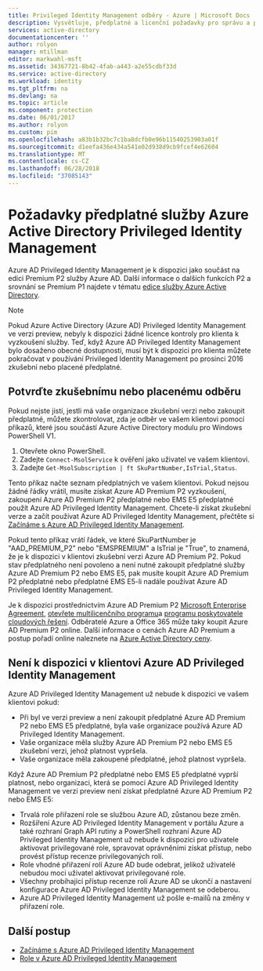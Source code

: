 ```yaml
---
title: Privileged Identity Management odběry - Azure | Microsoft Docs
description: Vysvětluje, předplatné a licenční požadavky pro správu a použití ve vašem klientovi Azure AD Privileged Identity Management
services: active-directory
documentationcenter: ''
author: rolyon
manager: mtillman
editor: markwahl-msft
ms.assetid: 34367721-8b42-4fab-a443-a2e55cdbf33d
ms.service: active-directory
ms.workload: identity
ms.tgt_pltfrm: na
ms.devlang: na
ms.topic: article
ms.component: protection
ms.date: 06/01/2017
ms.author: rolyon
ms.custom: pim
ms.openlocfilehash: a83b1b32bc7c1ba8dcfb0e96b11540253903a01f
ms.sourcegitcommit: d1eefa436e434a541e02d938d9cb9fcef4e62604
ms.translationtype: MT
ms.contentlocale: cs-CZ
ms.lasthandoff: 06/28/2018
ms.locfileid: "37085143"
---
```

# <a name="azure-active-directory-privileged-identity-management-subscription-requirements"></a>Požadavky předplatné služby Azure Active Directory Privileged Identity Management

Azure AD Privileged Identity Management je k dispozici jako součást na edici Premium P2 služby Azure AD. Další informace o dalších funkcích P2 a srovnání se Premium P1 najdete v tématu [edice služby Azure Active Directory](../active-directory-editions.md).

>[!NOTE]
Pokud Azure Active Directory (Azure AD) Privileged Identity Management ve verzi preview, nebyly k dispozici žádné licence kontroly pro klienta k vyzkoušení služby.  Teď, když Azure AD Privileged Identity Management bylo dosaženo obecné dostupnosti, musí být k dispozici pro klienta můžete pokračovat v používání Privileged Identity Management po prosinci 2016 zkušební nebo placené předplatné.
  

## <a name="confirm-your-trial-or-paid-subscription"></a>Potvrďte zkušebnímu nebo placenému odběru

Pokud nejste jistí, jestli má vaše organizace zkušební verzi nebo zakoupit předplatné, můžete zkontrolovat, zda je odběr ve vašem klientovi pomocí příkazů, které jsou součástí Azure Active Directory modulu pro Windows PowerShell V1. 
1. Otevřete okno PowerShell.
2. Zadejte `Connect-MsolService` k ověření jako uživatel ve vašem klientovi.
3. Zadejte `Get-MsolSubscription | ft SkuPartNumber,IsTrial,Status`.

Tento příkaz načte seznam předplatných ve vašem klientovi. Pokud nejsou žádné řádky vrátil, musíte získat Azure AD Premium P2 vyzkoušení, zakoupení Azure AD Premium P2 předplatné nebo EMS E5 předplatné použít Azure AD Privileged Identity Management.  Chcete-li získat zkušební verze a začít používat Azure AD Privileged Identity Management, přečtěte si [Začínáme s Azure AD Privileged Identity Management](../active-directory-privileged-identity-management-getting-started.md).

Pokud tento příkaz vrátí řádek, ve které SkuPartNumber je "AAD_PREMIUM_P2" nebo "EMSPREMIUM" a IsTrial je "True", to znamená, že je k dispozici v klientovi zkušební verzi Azure AD Premium P2.  Pokud stav předplatného není povoleno a není nutné zakoupit předplatné služby Azure AD Premium P2 nebo EMS E5, pak musíte koupit Azure AD Premium P2 předplatné nebo předplatné EMS E5-li nadále používat Azure AD Privileged Identity Management.

Je k dispozici prostřednictvím Azure AD Premium P2 [Microsoft Enterprise Agreement](https://www.microsoft.com/en-us/licensing/licensing-programs/enterprise.aspx), [otevřete multilicenčního programu](https://www.microsoft.com/en-us/licensing/licensing-programs/open-license.aspx)a [programu poskytovatele cloudových řešení](https://partner.microsoft.com/en-US/cloud-solution-provider). Odběratelé Azure a Office 365 může taky koupit Azure AD Premium P2 online.  Další informace o cenách Azure AD Premium a postup pořadí online naleznete na [Azure Active Directory ceny](https://azure.microsoft.com/pricing/details/active-directory/).

## <a name="azure-ad-privileged-identity-management-is-not-available-in-tenant"></a>Není k dispozici v klientovi Azure AD Privileged Identity Management

Azure AD Privileged Identity Management už nebude k dispozici ve vašem klientovi pokud:
- Při byl ve verzi preview a není zakoupit předplatné Azure AD Premium P2 nebo EMS E5 předplatné, byla vaše organizace používá Azure AD Privileged Identity Management.
- Vaše organizace měla služby Azure AD Premium P2 nebo EMS E5 zkušební verzi, jehož platnost vypršela.
- Vaše organizace měla zakoupené předplatné, jehož platnost vypršela.

Když Azure AD Premium P2 předplatné nebo EMS E5 předplatné vyprší platnost, nebo organizaci, která se pomocí Azure AD Privileged Identity Management ve verzi preview není získat předplatné Azure AD Premium P2 nebo EMS E5:

- Trvalá role přiřazení role se službou Azure AD, zůstanou beze změn.
- Rozšíření Azure AD Privileged Identity Management v portálu Azure a také rozhraní Graph API rutiny a PowerShell rozhraní Azure AD Privileged Identity Management už nebude k dispozici pro uživatele aktivovat privilegované role, spravovat oprávněními získat přístup, nebo provést přístup recenze privilegovaných rolí.
- Role vhodné přiřazení rolí Azure AD bude odebrat, jelikož uživatelé nebudou moci uživatel aktivovat privilegované role.
- Všechny probíhající přístup recenze rolí Azure AD se ukončí a nastavení konfigurace Azure AD Privileged Identity Management se odeberou.
- Azure AD Privileged Identity Management už pošle e-mailů na změny v přiřazení role.

## <a name="next-steps"></a>Další postup

- [Začínáme s Azure AD Privileged Identity Management](../active-directory-privileged-identity-management-getting-started.md)
- [Role v Azure AD Privileged Identity Management](../active-directory-privileged-identity-management-roles.md)
